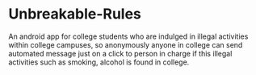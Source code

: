 Unbreakable-Rules
=================

An android app for college students who are indulged in illegal activities within college campuses, so anonymously anyone in college can  send automated message just on a click to person in charge if this illegal activities such as smoking, alcohol is found in college.